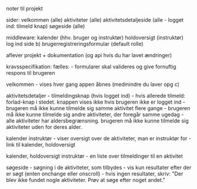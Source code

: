 noter til projekt

sider:
velkommen (alle)
aktiviteter (alle)
aktivitetsdetaljeside (alle - logget ind: tilmeld knap)
søgeside (alle)

middleware:
kalender (hhv. bruger og instruktør)
holdoversigt (instruktør)
log ind side
b) brugerregistreringsformular (default rolle)


aflever projekt + dokumentation (og api hvis du har lavet ændringer)

kravsspecifikation:
fælles: 
    - formularer skal valideres og give fornuftig respons til brugeren

velkommen
    - vises hver gang appen åbnes (medmindre du laver opg c)


aktivitetsdetaljer
    - tilmeldingsknap (hvis logget ind) - hvis allerede tilmeld: forlad-knap i stedet. knappen vises ikke hvis brugeren ikke er logget ind
    - brugeren må ikke kunne tilmelde sig samme aktivitet flere gange
    - brugeren må ikke kunne tilmelde sig andre aktiviteter, der foregår samme ugedag
    - alle aktiviteter har aldersbegrænsning. brugeren må ikke kunne tilmelde sig aktiviteter uden for deres alder.

kalender instruktør
    - viser oversigt over de aktiviteter, man er instruktør for
    - link til kalender, holdoversigt

kalender, holdoversigt instruktør
    - en liste over tilmeldinger til en aktivitet

søgeside
    - søgning i de aktiviteter, som tilbydes
    - vis kun resultater efter der er søgt (enten onchange eller onscroll)
    - hvis ingen resultater, skriv: "Der blev ikke fundet nogle aktiviteter. Prøv at søge efter noget andet."